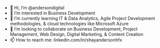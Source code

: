 - 👋 Hi, I’m @andersondigital
- 👀 I’m interested in Business Development
- 🌱 I’m currently learning IT & Data Analytics, Agile Project Development methodologies, & cloud technologies like Microsoft Azure
- 💞️ I’m looking to collaborate on Business Development, Project Management, Web Design, Digital Marketing, & Content Creation
- 📫 How to reach me: linkedin.com/in/shayandersonhfx

<!---
andersondigital/andersondigital is a ✨ special ✨ repository because its `README.md` (this file) appears on your GitHub profile.
You can click the Preview link to take a look at your changes.
--->
